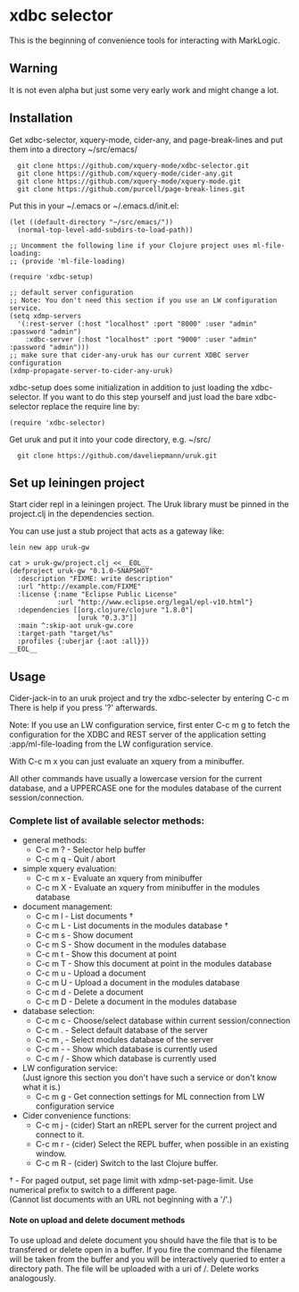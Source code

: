 # xdbc selector

This is the beginning of convenience tools for interacting with MarkLogic.

## Warning

It is not even alpha but just some very early work and might change a lot.

## Installation

Get xdbc-selector, xquery-mode, cider-any, and page-break-lines and put them
into a directory ~/src/emacs/
```
  git clone https://github.com/xquery-mode/xdbc-selector.git
  git clone https://github.com/xquery-mode/cider-any.git
  git clone https://github.com/xquery-mode/xquery-mode.git
  git clone https://github.com/purcell/page-break-lines.git
```

Put this in your ~/.emacs or ~/.emacs.d/init.el:

```
(let ((default-directory "~/src/emacs/"))
  (normal-top-level-add-subdirs-to-load-path))

;; Uncomment the following line if your Clojure project uses ml-file-loading:
;; (provide 'ml-file-loading)

(require 'xdbc-setup)

;; default server configuration
;; Note: You don't need this section if you use an LW configuration service.
(setq xdmp-servers
  '(:rest-server (:host "localhost" :port "8000" :user "admin" :password "admin")
    :xdbc-server (:host "localhost" :port "9000" :user "admin" :password "admin")))
;; make sure that cider-any-uruk has our current XDBC server configuration
(xdmp-propagate-server-to-cider-any-uruk)
```
xdbc-setup does some initialization in addition to just loading the
xdbc-selector.  If you want to do this step yourself and just load the
bare xdbc-selector replace the require line by:
```
(require 'xdbc-selector)
```

Get uruk and put it into your code directory, e.g. ~/src/
```
  git clone https://github.com/daveliepmann/uruk.git
```

## Set up leiningen project

Start cider repl in a leiningen project. The Uruk library must be
pinned in the project.clj in the dependencies section.

You can use just a stub project that acts as a gateway like:
```
lein new app uruk-gw

cat > uruk-gw/project.clj <<__EOL__
(defproject uruk-gw "0.1.0-SNAPSHOT"
  :description "FIXME: write description"
  :url "http://example.com/FIXME"
  :license {:name "Eclipse Public License"
            :url "http://www.eclipse.org/legal/epl-v10.html"}
  :dependencies [[org.clojure/clojure "1.8.0"]
                 [uruk "0.3.3"]]
  :main ^:skip-aot uruk-gw.core
  :target-path "target/%s"
  :profiles {:uberjar {:aot :all}})
__EOL__
```

## Usage

Cider-jack-in to an uruk project and try the xdbc-selecter by entering  C-c m
There is help if you press '?' afterwards.

Note: If you use an LW configuration service, first enter  C-c m g  to fetch the
      configuration for the XDBC and REST server of the application setting
      :app/ml-file-loading  from the LW configuration service.

With  C-c m x  you can just evaluate an xquery from a minibuffer.

All other commands have usually a lowercase version for the current database, and
a UPPERCASE one for the modules database of the current session/connection.

### Complete list of available selector methods:

- general methods:
  - C-c m ? - Selector help buffer
  - C-c m q - Quit / abort
- simple xquery evaluation:
  - C-c m x - Evaluate an xquery from minibuffer
  - C-c m X - Evaluate an xquery from minibuffer in the modules database
- document management:
  - C-c m l - List documents †
  - C-c m L - List documents in the modules database †
  - C-c m s - Show document
  - C-c m S - Show document in the modules database
  - C-c m t - Show this document at point
  - C-c m T - Show this document at point in the modules database
  - C-c m u - Upload a document
  - C-c m U - Upload a document in the modules database
  - C-c m d - Delete a document
  - C-c m D - Delete a document in the modules database
- database selection:
  - C-c m c - Choose/select database within current session/connection
  - C-c m . - Select default database of the server
  - C-c m , - Select modules database of the server
  - C-c m - - Show which database is currently used
  - C-c m / - Show which database is currently used
- LW configuration service:  
  (Just ignore this section you don't have such a service or don't know what it is.)
  - C-c m g - Get connection settings for ML connection from LW configuration service
- Cider convenience functions:
  - C-c m j - (cider) Start an nREPL server for the current project and connect to it.
  - C-c m r - (cider) Select the REPL buffer, when possible in an existing window.
  - C-c m R - (cider) Switch to the last Clojure buffer.

† - For paged output, set page limit with xdmp-set-page-limit.
    Use numerical prefix to switch to a different page.  
    (Cannot list documents with an URL not beginning with a '/'.)

#### Note on upload and delete document methods
To use upload and delete document you should have the file that
is to be transfered or delete open in a buffer. If you fire
the command the filename will be taken from the buffer and
you will be interactively queried to enter a directory path.
The file will be uploaded with a uri of <directory>/<filename>.
Delete works analogously.
